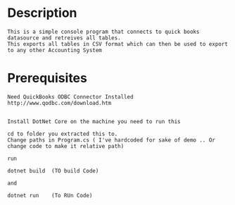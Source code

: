 # Description
    This is a simple console program that connects to quick books datasource and retreives all tables.
    This exports all tables in CSV format which can then be used to export to any other Accounting System

# Prerequisites
    Need QuickBooks ODBC Connector Installed
    http://www.qodbc.com/download.htm 


    Install DotNet Core on the machine you need to run this

    cd to folder you extracted this to.
    Change paths in Program.cs ( I've hardcoded for sake of demo .. Or change code to make it relative path)

    run
    
    dotnet build  (TO build Code)

    and

    dotnet run    (To RUn Code)